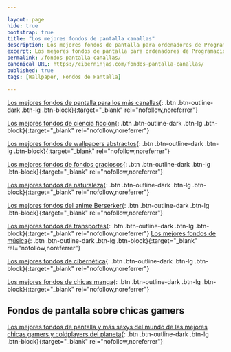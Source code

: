 ```yaml
---

layout: page
hide: true
bootstrap: true
title: "Los mejores fondos de pantalla canallas"
description: Los mejores fondos de pantalla para ordenadores de Programación, Desarrollo y Más
excerpt: Los mejores fondos de pantalla para ordenadores de Programación, Desarrollo y Más
permalink: /fondos-pantalla-canallas/
canonical_URL: https://ciberninjas.com/fondos-pantalla-canallas/
published: true
tags: [Wallpaper, Fondos de Pantalla]

---
```


[Los mejores fondos de pantalla para los más canallas](https://kutt.it/wallpaper-macarras){: .btn .btn-outline-dark .btn-lg .btn-block}{:target="_blank" rel="nofollow,noreferrer"}

[Los mejores fondos de ciencia ficción](https://kutt.it/wallpaper-ciencia-ficcion){: .btn .btn-outline-dark .btn-lg .btn-block}{:target="_blank" rel="nofollow,noreferrer"}

[Los mejores fondos de wallpapers abstractos](https://kutt.it/wallpaper-abstractos){: .btn .btn-outline-dark .btn-lg .btn-block}{:target="_blank" rel="nofollow,noreferrer"}

[Los mejores fondos de fondos graciosos](https://kutt.it/wallpaper-graciosos){: .btn .btn-outline-dark .btn-lg .btn-block}{:target="_blank" rel="nofollow,noreferrer"}

[Los mejores fondos de naturaleza](https://kutt.it/wallpaper-naturaleza){: .btn .btn-outline-dark .btn-lg .btn-block}{:target="_blank" rel="nofollow,noreferrer"}

[Los mejores fondos del anime Berserker](https://kutt.it/wallpaper-berserk){: .btn .btn-outline-dark .btn-lg .btn-block}{:target="_blank" rel="nofollow,noreferrer"}

[Los mejores fondos de transportes](https://kutt.it/wallpaper-transporte){: .btn .btn-outline-dark .btn-lg .btn-block}{:target="_blank" rel="nofollow,noreferrer"}
[Los mejores fondos de música](https://kutt.it/wallpaper-musica){: .btn .btn-outline-dark .btn-lg .btn-block}{:target="_blank" rel="nofollow,noreferrer"}

[Los mejores fondos de cibernética](https://kutt.it/wallpaper-cibernetica){: .btn .btn-outline-dark .btn-lg .btn-block}{:target="_blank" rel="nofollow,noreferrer"}

[Los mejores fondos de chicas manga](https://kutt.it/wallpaper-girls-manga){: .btn .btn-outline-dark .btn-lg .btn-block}{:target="_blank" rel="nofollow,noreferrer"}

## Fondos de pantalla sobre chicas gamers

[Los mejores fondos de pantalla y más sexys del mundo de las mejores chicas gamers y coldplayers del planeta](https://kutt.it/wallpaper-coldplayer-y-gamers){: .btn .btn-outline-dark .btn-lg .btn-block}{:target="_blank" rel="nofollow,noreferrer"}